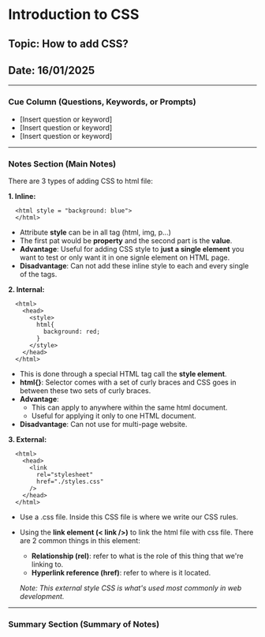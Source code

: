 # Introduction to CSS

## Topic: How to add CSS?

## Date: 16/01/2025 

---

### Cue Column (Questions, Keywords, or Prompts)

- [Insert question or keyword]
- [Insert question or keyword]
- [Insert question or keyword]

---

### Notes Section (Main Notes)

There are 3 types of adding CSS to html file:

**1. Inline:**
  ``` 
    <html style = "background: blue"> 
    </html>
  ```
  - Attribute **style** can be in all tag (html, img, p...)
  - The first pat would be **property** and the second part is the **value**.
  - **Advantage**: Useful for adding CSS style to **just a single element** you want to test or only want it in one signle element on HTML page.
  - **Disadvantage**: Can not add these inline style to each and every single of the tags.

**2. Internal:**
  ``` 
    <html>
      <head>
        <style>
          html{
            background: red;
          }
        </style>
      </head>
    </html>
  ```
  - This is done through a special HTML tag call the **style element**.
  - **html{}**: Selector comes with a set of curly braces and CSS goes in between these two sets of curly braces.
  - **Advantage**: 
    - This can apply to anywhere within the same html document.
    - Useful for applying it only to one HTML document.
  - **Disadvantage**: Can not use for multi-page website.

**3. External:**
  ``` 
    <html>
      <head>
        <link
          rel="stylesheet"
          href="./styles.css"
        />
      </head>
    </html>
  ```
  - Use a .css file. Inside this CSS file is where we write our CSS rules.
  - Using the **link element (< link />)** to link the html file with css file. There are 2 common things in this element:
    - **Relationship (rel)**: refer to what is the role of this thing that we're linking to.
    - **Hyperlink reference (href)**: refer to where is it located.

    *Note: This external style CSS is what's used most commonly in web development.*

---

### Summary Section (Summary of Notes)
